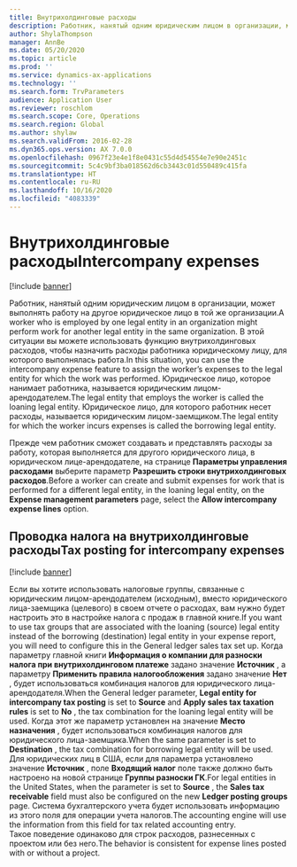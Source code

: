 ```yaml
---
title: Внутрихолдинговые расходы
description: Работник, нанятый одним юридическим лицом в организации, может выполнять работу на другое юридическое лицо в той же организации. В этой ситуации вы можете использовать функцию внутрихолдинговых расходов, чтобы назначить расходы работника юридическому лицу, для которого выполнялась работа.
author: ShylaThompson
manager: AnnBe
ms.date: 05/20/2020
ms.topic: article
ms.prod: ''
ms.service: dynamics-ax-applications
ms.technology: ''
ms.search.form: TrvParameters
audience: Application User
ms.reviewer: roschlom
ms.search.scope: Core, Operations
ms.search.region: Global
ms.author: shylaw
ms.search.validFrom: 2016-02-28
ms.dyn365.ops.version: AX 7.0.0
ms.openlocfilehash: 0967f23e4e1f8e0431c55d4d54554e7e90e2451c
ms.sourcegitcommit: 5c4c9bf3ba018562d6cb3443c01d550489c415fa
ms.translationtype: HT
ms.contentlocale: ru-RU
ms.lasthandoff: 10/16/2020
ms.locfileid: "4083339"
---
```

# <a name="intercompany-expenses"></a><span data-ttu-id="e24fd-104">Внутрихолдинговые расходы</span><span class="sxs-lookup"><span data-stu-id="e24fd-104">Intercompany expenses</span></span>

[!include [banner](../includes/banner.md)]

<span data-ttu-id="e24fd-105">Работник, нанятый одним юридическим лицом в организации, может выполнять работу на другое юридическое лицо в той же организации.</span><span class="sxs-lookup"><span data-stu-id="e24fd-105">A worker who is employed by one legal entity in an organization might perform work for another legal entity in the same organization.</span></span> <span data-ttu-id="e24fd-106">В этой ситуации вы можете использовать функцию внутрихолдинговых расходов, чтобы назначить расходы работника юридическому лицу, для которого выполнялась работа.</span><span class="sxs-lookup"><span data-stu-id="e24fd-106">In this situation, you can use the intercompany expense feature to assign the worker’s expenses to the legal entity for which the work was performed.</span></span> <span data-ttu-id="e24fd-107">Юридическое лицо, которое нанимает работника, называется юридическим лицом-арендодателем.</span><span class="sxs-lookup"><span data-stu-id="e24fd-107">The legal entity that employs the worker is called the loaning legal entity.</span></span> <span data-ttu-id="e24fd-108">Юридическое лицо, для которого работник несет расходы, называется юридическим лицом-заемщиком.</span><span class="sxs-lookup"><span data-stu-id="e24fd-108">The legal entity for which the worker incurs expenses is called the borrowing legal entity.</span></span> 

<span data-ttu-id="e24fd-109">Прежде чем работник сможет создавать и представлять расходы за работу, которая выполняется для другого юридического лица, в юридическом лице-арендодателе, на странице **Параметры управления расходами** выберите параметр **Разрешить строки внутрихолдинговых расходов**.</span><span class="sxs-lookup"><span data-stu-id="e24fd-109">Before a worker can create and submit expenses for work that is performed for a different legal entity, in the loaning legal entity, on the **Expense management parameters** page, select the **Allow intercompany expense lines** option.</span></span> 

## <a name="tax-posting-for-intercompany-expenses"></a><span data-ttu-id="e24fd-110">Проводка налога на внутрихолдинговые расходы</span><span class="sxs-lookup"><span data-stu-id="e24fd-110">Tax posting for intercompany expenses</span></span>

[!include [banner](../includes/banner.md)]

<span data-ttu-id="e24fd-111">Если вы хотите использовать налоговые группы, связанные с юридическим лицом-арендодателем (исходным), вместо юридического лица-заемщика (целевого) в своем отчете о расходах, вам нужно будет настроить это в настройке налога с продаж в главной книге.</span><span class="sxs-lookup"><span data-stu-id="e24fd-111">If you want to use tax groups that are associated with the loaning (source) legal entity instead of the borrowing (destination) legal entity in your expense report, you will need to configure this in the General ledger sales tax set up.</span></span> <span data-ttu-id="e24fd-112">Когда параметру главной книги **Информация о компании для разноски налога при внутрихолдинговом платеже** задано значение **Источник** , а параметру **Применить правила налогообложения** задано значение **Нет** , будет использоваться комбинация налогов для юридического лица-арендодателя.</span><span class="sxs-lookup"><span data-stu-id="e24fd-112">When the General ledger parameter, **Legal entity for intercompany tax posting** is set to **Source** and **Apply sales tax taxation rules** is set to **No** , the tax combination for the loaning legal entity will be used.</span></span> <span data-ttu-id="e24fd-113">Когда этот же параметр установлен на значение **Место назначения** , будет использоваться комбинация налогов для юридического лица-заемщика.</span><span class="sxs-lookup"><span data-stu-id="e24fd-113">When the same parameter is set to **Destination** , the tax combination for borrowing legal entity will be used.</span></span> <span data-ttu-id="e24fd-114">Для юридических лиц в США, если для параметра установлено значение **Источник** , поле **Входящий налог** поле также должно быть настроено на новой странице **Группы разноски ГК**.</span><span class="sxs-lookup"><span data-stu-id="e24fd-114">For legal entities in the United States, when the parameter is set to **Source** , the **Sales tax receivable** field must also be configured on the new **Ledger posting groups** page.</span></span> <span data-ttu-id="e24fd-115">Система бухгалтерского учета будет использовать информацию из этого поля для операции учета налогов.</span><span class="sxs-lookup"><span data-stu-id="e24fd-115">The accounting engine will use the information from this field for tax related accounting entry.</span></span>   
<span data-ttu-id="e24fd-116">Такое поведение одинаково для строк расходов, разнесенных с проектом или без него.</span><span class="sxs-lookup"><span data-stu-id="e24fd-116">The behavior is consistent for expense lines posted with or without a project.</span></span>  
